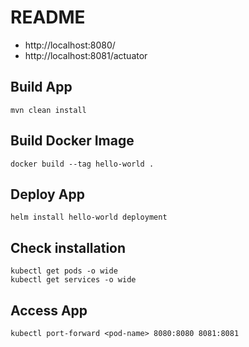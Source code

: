 # README

- http://localhost:8080/
- http://localhost:8081/actuator

## Build App

    mvn clean install

## Build Docker Image

    docker build --tag hello-world .

## Deploy App

    helm install hello-world deployment

## Check installation

    kubectl get pods -o wide
    kubectl get services -o wide

## Access App

    kubectl port-forward <pod-name> 8080:8080 8081:8081
